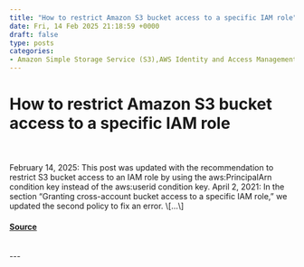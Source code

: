 ```yaml
---
title: "How to restrict Amazon S3 bucket access to a specific IAM role"
date: Fri, 14 Feb 2025 21:18:59 +0000
draft: false
type: posts
categories: 
- Amazon Simple Storage Service (S3),AWS Identity and Access Management (IAM),How-To,Identity,Top Posts,Best of,IAM roles,NotPrincipal element,Security Blog
---
```

# How to restrict Amazon S3 bucket access to a specific IAM role

<br/>

<br/>
February 14, 2025: This post was updated with the recommendation to restrict S3 bucket access to an IAM role by using the aws:PrincipalArn condition key instead of the aws:userid condition key. April 2, 2021: In the section “Granting cross-account bucket access to a specific IAM role,” we updated the second policy to fix an error. \[…\]

#### [Source](https://aws.amazon.com/blogs/security/how-to-restrict-amazon-s3-bucket-access-to-a-specific-iam-role/)

<br/>
---

